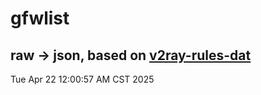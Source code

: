 # gfwlist
## raw -> json, based on [v2ray-rules-dat](https://github.com/Loyalsoldier/v2ray-rules-dat)
Tue Apr 22 12:00:57 AM CST 2025

